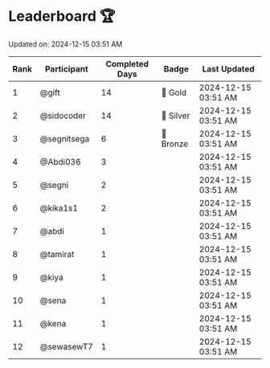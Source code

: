 # Leaderboard 🏆

Updated on: 2024-12-15 03:51 AM

| Rank | Participant       | Completed Days | Badge      | Last Updated         |
|------|-------------------|----------------|------------|----------------------|
| 1    | @gift             | 14             | 🏅 Gold     | 2024-12-15 03:51 AM |
| 2    | @sidocoder        | 14             | 🥈 Silver   | 2024-12-15 03:51 AM |
| 3    | @segnitsega       | 6              | 🥉 Bronze   | 2024-12-15 03:51 AM |
| 4    | @Abdi036          | 3              |            | 2024-12-15 03:51 AM |
| 5    | @segni            | 2              |            | 2024-12-15 03:51 AM |
| 6    | @kika1s1          | 2              |            | 2024-12-15 03:51 AM |
| 7    | @abdi             | 1              |            | 2024-12-15 03:51 AM |
| 8    | @tamirat          | 1              |            | 2024-12-15 03:51 AM |
| 9    | @kiya             | 1              |            | 2024-12-15 03:51 AM |
| 10   | @sena             | 1              |            | 2024-12-15 03:51 AM |
| 11   | @kena             | 1              |            | 2024-12-15 03:51 AM |
| 12   | @sewasewT7        | 1              |            | 2024-12-15 03:51 AM |
